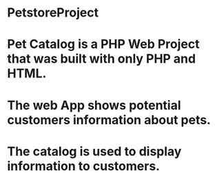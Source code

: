 # PetstoreProject
# Pet Catalog is a PHP Web Project that was built with only PHP and HTML.  
# The web App shows potential customers information about pets. 
# The catalog  is used to display information to customers.

